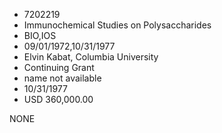 * 7202219
* Immunochemical Studies on Polysaccharides
* BIO,IOS
* 09/01/1972,10/31/1977
* Elvin Kabat, Columbia University
* Continuing Grant
*   name not available
* 10/31/1977
* USD 360,000.00

NONE